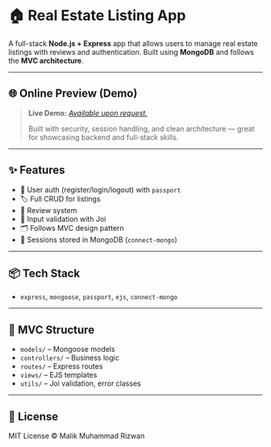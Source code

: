 # 🏠 Real Estate Listing App

A full-stack **Node.js + Express** app that allows users to manage real estate listings with reviews and authentication. Built using **MongoDB** and follows the **MVC architecture**.

---

## 🌐 Online Preview (Demo)

> **Live Demo:** *[Available upon request.](https://wanderlust-emsx.onrender.com/)*
>
> Built with security, session handling, and clean architecture — great for showcasing backend and full-stack skills.

---

## ✨ Features

* 🔐 User auth (register/login/logout) with `passport`
* 🏷️ Full CRUD for listings
* 💬 Review system
* 🧠 Input validation with Joi
* 🗂️ Follows MVC design pattern
* 💾 Sessions stored in MongoDB (`connect-mongo`)

---

## 📦 Tech Stack

* `express`, `mongoose`, `passport`, `ejs`, `connect-mongo`




---


## 📁 MVC Structure

* `models/` – Mongoose models
* `controllers/` – Business logic
* `routes/` – Express routes
* `views/` – EJS templates
* `utils/` – Joi validation, error classes

---


## 📝 License

MIT License © Malik Muhammad Rizwan
